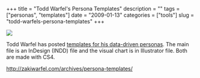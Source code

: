 +++
title = "Todd Warfel's Persona Templates"
description = ""
tags = ["personas", "templates"]
date = "2009-01-13"
categories = ["tools"]
slug = "todd-warfels-persona-templates"
+++


<div class="tool-screenshot mb1"><a href="http://zakiwarfel.com/archives/persona-templates/"><img id="bluga-thumbnail-2699" class="bluga-thumbnail custom" src="//media.konigi.com/bluga/
wt522fc92f51747_custom.jpg"/></a></div><p>Todd Warfel has posted <a href="http://zakiwarfel.com/archives/persona-templates/">templates for his data-driven personas</a>. The main file is an InDesign (INDD) file and the visual chart is in Illustrator file. Both are made with CS4.</p>
  
<p><a href="http://zakiwarfel.com/archives/persona-templates/">http://zakiwarfel.com/archives/persona-templates/</a></p>
      
